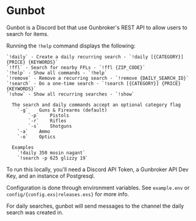 # Gunbot

Gunbot is a Discord bot that use Gunbroker's REST API to allow users to search for items.

Running the `!help` command displays the following:
```
`!daily` - Create a daily recurring search - `!daily [{CATEGORY}] {PRICE} {KEYWORDS}`
`!ffl` - Search for nearby FFLs - `!ffl {ZIP_CODE}`
`!help` - Show all commands - `!help`
`!remove` - Remove a recurring search - `!remove {DAILY_SEARCH_ID}`
`!search` - Do a one-time search - `!search [{CATEGORY}] {PRICE} {KEYWORDS}`
`!show` - Show all recurring searches - `!show`

  The search and daily commands accept an optional category flag
    `-g`    Guns & Firearms (default)
        `-p`    Pistols
        `-r`    Rifles
        `-s`    Shotguns
    `-a`    Ammo
    `-o`    Optics

  Examples
    `!daily 350 mosin nagant`
    `!search -p 625 glizzy 19`
```

To run this locally, you'll need a Discord API Token, a Gunbroker API Dev Key, and an instance of Postgresql.

Configuration is done through environment variables. See `example.env` or `config/{config.exs|releases.exs}` for more info.

For daily searches, gunbot will send messages to the channel the daily search was created in. 